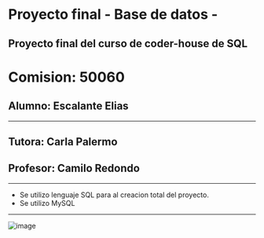 # Proyecto final - Base de datos -
Proyecto final del curso de coder-house de SQL
----
# Comision: 50060
## Alumno: Escalante Elias
----
## Tutora: Carla Palermo
## Profesor: Camilo Redondo

----

- Se utilizo lenguaje SQL para al creacion total del proyecto.
- Se utilizo MySQL

----

![image](https://github.com/eliasescalante/proyecto_final_db/blob/main/Capture_base.JPG)

